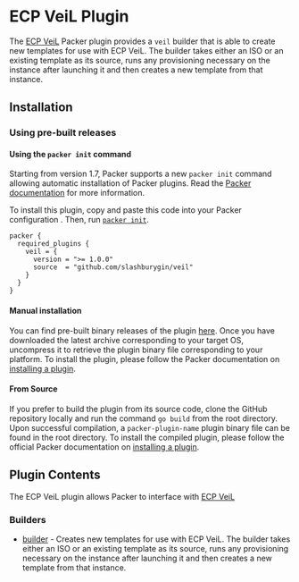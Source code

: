 # ECP VeiL Plugin

The [ECP VeiL](https://veil.mashtab.org) Packer plugin provides a
`veil` builder that is able to
create new templates for use with ECP VeiL. The builder takes either an ISO
or an existing template as its source, runs any provisioning necessary on the instance after launching it and then creates a new template from that instance.

## Installation

### Using pre-built releases

#### Using the `packer init` command

Starting from version 1.7, Packer supports a new `packer init` command allowing
automatic installation of Packer plugins. Read the
[Packer documentation](https://www.packer.io/docs/commands/init) for more information.

To install this plugin, copy and paste this code into your Packer configuration .
Then, run [`packer init`](https://www.packer.io/docs/commands/init).

```hcl
packer {
  required_plugins {
    veil = {
      version = ">= 1.0.0"
      source  = "github.com/slashburygin/veil"
    }
  }
}
```

#### Manual installation

You can find pre-built binary releases of the plugin [here](https://github.com/hashicorp/packer-plugin-veil/releases).
Once you have downloaded the latest archive corresponding to your target OS,
uncompress it to retrieve the plugin binary file corresponding to your platform.
To install the plugin, please follow the Packer documentation on
[installing a plugin](https://www.packer.io/docs/extending/plugins/#installing-plugins).


#### From Source

If you prefer to build the plugin from its source code, clone the GitHub
repository locally and run the command `go build` from the root
directory. Upon successful compilation, a `packer-plugin-name` plugin
binary file can be found in the root directory.
To install the compiled plugin, please follow the official Packer documentation
on [installing a plugin](https://www.packer.io/docs/extending/plugins/#installing-plugins).


## Plugin Contents

The ECP VeiL plugin allows Packer to interface with
[ECP VeiL](https://veil.mashtab.org)

### Builders

- [builder](/docs/builders/veil.mdx) -  Creates new templates for use
with ECP VeiL. The builder takes either an ISO or an existing template as its
source, runs any provisioning necessary on the instance after launching it and
then creates a new template from that instance.
